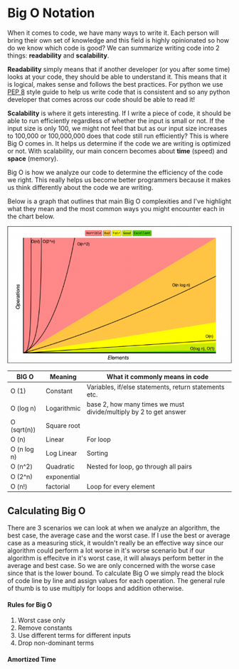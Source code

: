 # Big O Notation

When it comes to code, we have many ways to write it. Each person will bring their own set of knowledge and this field is highly opinionated so how do we know which code is good? We can summarize writing code into 2 things: **readability** and **scalability**. 

**Readability** simply means that if another developer (or you after some time) looks at your code, they should be able to understand it. This means that it is logical, makes sense and follows the best practices. For python we use [PEP 8](https://peps.python.org/pep-0008/) style guide to help us write code that is consistent and so any python developer that comes across our code should be able to read it!

**Scalability** is where it gets interesting. If I write a piece of code, it should be able to run efficiently regardless of whether the input is small or not. If the input size is only 100, we might not feel that but as our input size increases to 100,000 or 100,000,000 does that code still run efficiently? This is where Big O comes in. It helps us determine if the code we are writing is optimized or not. With scalability, our main concern becomes about **time** (speed) and **space** (memory). 

Big O is how we analyze our code to determine the efficiency of the code we right. This really helps us become better programmers because it makes us think differently about the code we are writing.

Below is a graph that outlines that main Big O complexities and I've highlight what they mean and the most common ways you might encounter each in the chart below.

![Big O Graph](../resources/BIG%20O%20Graph.png)

| BIG O | Meaning | What it commonly means in code |
|-------|---------|-----------------------|
| O (1) | Constant | Variables, if/else statements, return statements etc. |
| O (log n) | Logarithmic | base 2, how many times we must divide/multiply by 2 to get answer |
|O (sqrt(n)) | Square root |  |
| O (n) | Linear | For loop |
| O (n log n) | Log Linear | Sorting |
| O (n^2) | Quadratic | Nested for loop, go through all pairs |
| O (2^n) | exponential |  |
| O (n!) | factorial | Loop for every element |

## Calculating Big O

There are 3 scenarios we can look at when we analyze an algorithm, the best case, the average case and the worst case. If I use the best or average case as a measuring stick, it wouldn't really be an effective way since our algorithm could perform a lot worse in it's worse scenario but if our algorithm is effecitve in it's worst case, it will always perform better in the average and best case. So we are only concerned with the worse case since that is the lower bound. To calculate Big O we simply read the block of code line by line and assign values for each operation. The general rule of thumb is to use multiply for loops and addition otherwise.

#### Rules for Big O
1. Worst case only
2. Remove constants
3. Use different terms for different inputs
4. Drop non-dominant terms

#### Amortized Time
